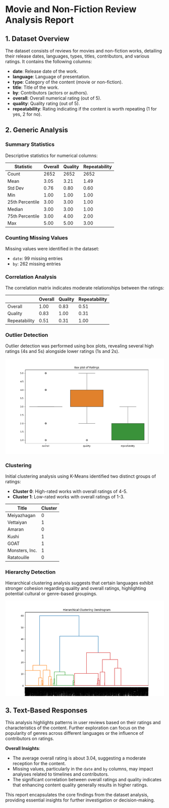 
# Movie and Non-Fiction Review Analysis Report

## 1. Dataset Overview
The dataset consists of reviews for movies and non-fiction works, detailing their release dates, languages, types, titles, contributors, and various ratings. It contains the following columns:

- **date**: Release date of the work.
- **language**: Language of presentation.
- **type**: Category of the content (movie or non-fiction).
- **title**: Title of the work.
- **by**: Contributors (actors or authors).
- **overall**: Overall numerical rating (out of 5).
- **quality**: Quality rating (out of 5).
- **repeatability**: Rating indicating if the content is worth repeating (1 for yes, 2 for no).

## 2. Generic Analysis
### Summary Statistics
Descriptive statistics for numerical columns:

| Statistic       | Overall | Quality | Repeatability |
|------------------|---------|---------|---------------|
| Count            | 2652    | 2652    | 2652          |
| Mean             | 3.05    | 3.21    | 1.49          |
| Std Dev          | 0.76    | 0.80    | 0.60          |
| Min              | 1.00    | 1.00    | 1.00          |
| 25th Percentile  | 3.00    | 3.00    | 1.00          |
| Median           | 3.00    | 3.00    | 1.00          |
| 75th Percentile  | 3.00    | 4.00    | 2.00          |
| Max              | 5.00    | 5.00    | 3.00          |

### Counting Missing Values
Missing values were identified in the dataset:

- `date`: 99 missing entries
- `by`: 262 missing entries

### Correlation Analysis
The correlation matrix indicates moderate relationships between the ratings:

|                | Overall | Quality | Repeatability |
|----------------|---------|---------|---------------|
| Overall        | 1.00    | 0.83    | 0.51          |
| Quality        | 0.83    | 1.00    | 0.31          |
| Repeatability  | 0.51    | 0.31    | 1.00          |

### Outlier Detection
Outlier detection was performed using box plots, revealing several high ratings (4s and 5s) alongside lower ratings (1s and 2s).

![Box Plot of Ratings](boxplot_ratings.png)

### Clustering
Initial clustering analysis using K-Means identified two distinct groups of ratings:

- **Cluster 0**: High-rated works with overall ratings of 4-5.
- **Cluster 1**: Low-rated works with overall ratings of 1-3.

| Title                | Cluster |
|----------------------|---------|
| Meiyazhagan          | 0       |
| Vettaiyan            | 1       |
| Amaran               | 0       |
| Kushi                | 1       |
| GOAT                 | 1       |
| Monsters, Inc.      | 1       |
| Ratatouille          | 0       |

### Hierarchy Detection
Hierarchical clustering analysis suggests that certain languages exhibit stronger cohesion regarding quality and overall ratings, highlighting potential cultural or genre-based groupings.

![Hierarchical Clustering Dendrogram](hierarchical_clustering_dendrogram.png)

## 3. Text-Based Responses
This analysis highlights patterns in user reviews based on their ratings and characteristics of the content. Further exploration can focus on the popularity of genres across different languages or the influence of contributors on ratings.

**Overall Insights**:
- The average overall rating is about 3.04, suggesting a moderate reception for the content.
- Missing values, particularly in the `date` and `by` columns, may impact analyses related to timelines and contributors.
- The significant correlation between overall ratings and quality indicates that enhancing content quality generally results in higher ratings.

This report encapsulates the core findings from the dataset analysis, providing essential insights for further investigation or decision-making.
```